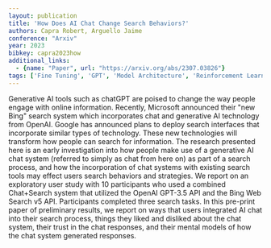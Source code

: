 ```yaml
---
layout: publication
title: 'How Does AI Chat Change Search Behaviors?'
authors: Capra Robert, Arguello Jaime
conference: "Arxiv"
year: 2023
bibkey: capra2023how
additional_links:
  - {name: "Paper", url: "https://arxiv.org/abs/2307.03826"}
tags: ['Fine Tuning', 'GPT', 'Model Architecture', 'Reinforcement Learning', 'Tools']
---
```

Generative AI tools such as chatGPT are poised to change the way people
engage with online information. Recently, Microsoft announced their "new Bing"
search system which incorporates chat and generative AI technology from OpenAI.
Google has announced plans to deploy search interfaces that incorporate similar
types of technology. These new technologies will transform how people can
search for information. The research presented here is an early investigation
into how people make use of a generative AI chat system (referred to simply as
chat from here on) as part of a search process, and how the incorporation of
chat systems with existing search tools may effect users search behaviors and
strategies.
  We report on an exploratory user study with 10 participants who used a
combined Chat+Search system that utilized the OpenAI GPT-3.5 API and the Bing
Web Search v5 API. Participants completed three search tasks. In this pre-print
paper of preliminary results, we report on ways that users integrated AI chat
into their search process, things they liked and disliked about the chat
system, their trust in the chat responses, and their mental models of how the
chat system generated responses.
